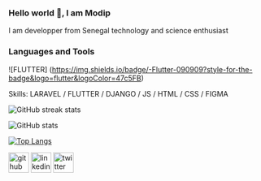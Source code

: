 ### Hello world 👋, I am Modip

I am developper from Senegal technology and science enthusiast

### Languages and Tools
![FLUTTER] (https://img.shields.io/badge/-Flutter-090909?style-for-the-badge&logo=flutter&logoColor=47c5FB)

Skills: LARAVEL / FLUTTER / DJANGO / JS / HTML / CSS / FIGMA

 
![GitHub streak stats](https://github-readme-streak-stats.herokuapp.com/?user=modip)  


![GitHub stats](https://github-readme-stats.vercel.app/api?username=modip&show_icons=true)  


[![Top Langs](https://github-readme-stats.vercel.app/api/top-langs/?username=modip)](https://github.com/anuraghazra/github-readme-stats)

[<img src='https://cdn.jsdelivr.net/npm/simple-icons@3.0.1/icons/github.svg' alt='github' height='40'>](https://github.com/modip)  [<img src='https://cdn.jsdelivr.net/npm/simple-icons@3.0.1/icons/linkedin.svg' alt='linkedin' height='40'>](https://www.linkedin.com/in/modip/)  [<img src='https://cdn.jsdelivr.net/npm/simple-icons@3.0.1/icons/twitter.svg' alt='twitter' height='40'>](https://twitter.com/@mordip6) 
